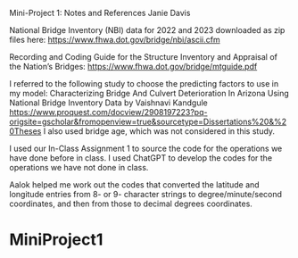 Mini-Project 1: Notes and References
Janie Davis

National Bridge Inventory (NBI) data for 2022 and 2023 downloaded as zip files here: https://www.fhwa.dot.gov/bridge/nbi/ascii.cfm

Recording and Coding Guide for the Structure Inventory and Appraisal of the Nation’s Bridges: https://www.fhwa.dot.gov/bridge/mtguide.pdf

I referred to the following study to choose the predicting factors to use in my model: Characterizing Bridge And Culvert Deterioration In Arizona Using National Bridge Inventory Data by Vaishnavi Kandgule https://www.proquest.com/docview/2908197223?pq-origsite=gscholar&fromopenview=true&sourcetype=Dissertations%20&%20Theses
I also used bridge age, which was not considered in this study.

I used our In-Class Assignment 1 to source the code for the operations we have done before in class. I used ChatGPT to develop the codes for the operations we have not done in class.

Aalok helped me work out the codes that converted the latitude and longitude entries from 8- or 9- character strings to degree/minute/second coordinates, and then from those to decimal degrees coordinates.
# MiniProject1
